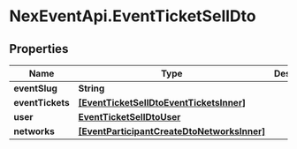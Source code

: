 # NexEventApi.EventTicketSellDto

## Properties

Name | Type | Description | Notes
------------ | ------------- | ------------- | -------------
**eventSlug** | **String** |  | 
**eventTickets** | [**[EventTicketSellDtoEventTicketsInner]**](EventTicketSellDtoEventTicketsInner.md) |  | 
**user** | [**EventTicketSellDtoUser**](EventTicketSellDtoUser.md) |  | [optional] 
**networks** | [**[EventParticipantCreateDtoNetworksInner]**](EventParticipantCreateDtoNetworksInner.md) |  | [optional] 


